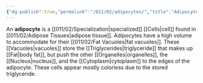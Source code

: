 ```yaml
---
{"dg-publish":true,"permalink":"/011/02/adipocytes/","title":"Adipocytes","tags":["BIOL422"],"noteIcon":"1","created":"2024-09-26T13:45:04.061-07:00","updated":"2024-09-26T15:02:23.666-07:00"}
---
```


An **adipocyte** is a [[011/02/Specialization\|specialized]] [[Cells\|cell]] found in [[011/02/Adipose Tissues\|adipose tissue]]. Adipocytes have a high volume to accommodate for their [[011/02/Fat Vacuoles\|fat vacuoles]]. These [[Vacuoles\|vacuoles]] store the [[Triglycerides\|triglyceride]] that makes up [[Fat\|body fat]], but push the other [[Organelles\|organelles]], the [[Nucleus\|nucleus]], and the [[Cytoplasm\|cytoplasm]] to the edges of the adipocyte. These cells appear mostly colorless due to the stored triglyceride.